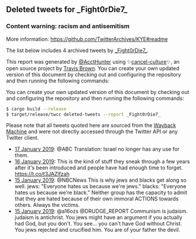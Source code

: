 ## Deleted tweets for \_Fight0rDie7\_
### Content warning: racism and antisemitism
More information: https://github.com/TwitterArchives/KYE#readme

The list below includes 4 archived tweets by
[\_Fight0rDie7\_](https://twitter.com/_Fight0rDie7_).



This report was generated by [@AcctHunter](https://twitter.com/accthunter) using ✨[cancel-culture](https://github.com/travisbrown/cancel-culture)✨,
an open source project by [Travis Brown](https://twitter.com/travisbrown). You can create your own
updated version of this document by checking out and configuring the repository and then running
the following commands:

You can create your own updated version of this document by checking out and configuring the
repository and then running the following commands:

```bash
$ cargo build --release
$ target/release/twcc deleted-tweets --report _Fight0rDie7_
```

Please note that all tweets quoted here are sourced from the
[Wayback Machine](https://web.archive.org) and were not directly accessed through the Twitter API or
any Twitter client.

* [17 January 2019](https://web.archive.org/web/20190117104535/https://twitter.com/_Fight0rDie7_/status/1085850616075821056): @ABC Translation: Israel no longer has any use for them.
* [16 January 2019](https://web.archive.org/web/20190116193932/https://twitter.com/_Fight0rDie7_/status/1085622601140056064): This is the kind of stuff they sneak through a few years after it's been introduced and people have had enough time to forget. https://t.co/t3JAZlfzah
* [15 January 2019](https://web.archive.org/web/20190115232625/https://twitter.com/_Fight0rDie7_/status/1085317310351585280): @NBCNews This is why jews and blacks get along so well.  jews: "Everyone hates us because we're jews."  blacks: "Everyone hates us because we're black."  Neither group has the capacity to admit that they are hated because of their own immoral ACTIONS towards others. Always the victims.
* [15 January 2019](https://web.archive.org/web/20190115025549/https://twitter.com/_Fight0rDie7_/status/1085007619725639680): @a16ozs @DRUDGE_REPORT Communism is judaism. judaism is antichrist.  You jews might have an argument if you actually had God, but you don't. You see... you can't have God without Christ. You jews rejected and crucified him.  You are of your father the devil.
